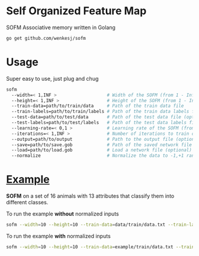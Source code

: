 # Self Organized Feature Map
SOFM Associative memory written in Golang

```sh
go get github.com/wenkesj/sofm
```

# Usage
Super easy to use, just plug and chug

```sh
sofm
  --width=< 1,INF >                   # Width of the SOFM (from 1 - Infinity)
  --height=< 1,INF >                  # Height of the SOFM (from 1 - Infinity)
  --train-data=path/to/train/data     # Path of the train data file
  --train-labels=path/to/train/labels # Path of the train data labels file
  --test-data=path/to/test/data       # Path of the test data file (optional)
  --test-labels=path/to/test/labels   # Path of the test data labels file (optional)
  --learning-rate=< 0,1 >             # Learning rate of the SOFM (from 0 - 1)
  --iterations=< 1,INF >              # Number of iterations to train on (from 0 - Infinity)
  --output=path/to/output             # Path to the output file (optional)
  --save=path/to/save.gob             # Path of the saved network file (optional)
  --load=path/to/load.gob             # Load a network file (optional)
  --normalize                         # Normalize the data to -1,+1 range (optional)
```

# [Example](https://github.com/wenkesj/sofm/tree/master/example)
**SOFM** on a set of 16 animals with 13 attributes that classify them into different classes.

To run the example **without** normalized inputs

```sh
sofm --width=10 --height=10 --train-data=data/train/data.txt --train-labels=example/train/labels.txt --test-data=example/test/data.txt --test-labels=example/test/labels.txt --learning-rate=0.2 --iterations=32000 --output=results.normal.txt --save=example/save/network.gob
```

To run the example **with** normalized inputs

```sh
sofm --width=10 --height=10 --train-data=example/train/data.txt --train-labels=example/train/labels.txt --test-data=example/test/data.txt --test-labels=example/test/labels.txt --learning-rate=0.2 --iterations=32000 --output=results.thresholds.txt --save=example/save/network.gob --normalize
```
